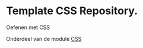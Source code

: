 # Template CSS Repository.

Oefenen met CSS

Onderdeel van de module [CSS](https://e-learning.educom.nu/essentials/CSS/intro)
